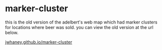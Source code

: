 # marker-cluster
this is the old version of the adelbert's web map which had marker clusters for locations where beer was sold. you can view the old version at the url below.

[jwhaney.github.io/marker-cluster](https://jwhaney.github.io/marker-cluster)

